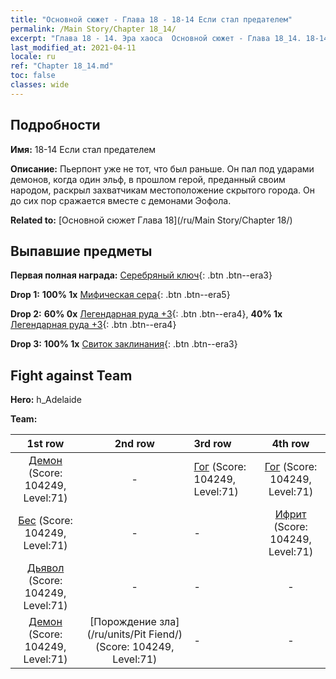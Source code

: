 ```yaml
---
title: "Основной сюжет - Глава 18 - 18-14 Если стал предателем"
permalink: /Main Story/Chapter 18_14/
excerpt: "Глава 18 - 14. Эра хаоса  Основной сюжет - Глава 18_14. 18-14 Если стал предателем"
last_modified_at: 2021-04-11
locale: ru
ref: "Chapter 18_14.md"
toc: false
classes: wide
---
```


## Подробности

 **Имя:** 18-14 Если стал предателем

 **Описание:** Пьерпонт уже не тот, что был раньше. Он пал под ударами демонов, когда один эльф, в прошлом герой, преданный своим народом, раскрыл захватчикам местоположение скрытого города. Он до сих пор сражается вместе с демонами Эофола.

 **Related to:** [Основной сюжет Глава 18](/ru/Main Story/Chapter 18/)

## Выпавшие предметы

 **Первая полная награда:** [Серебряный ключ](/ru/Items/con_693/){: .btn .btn--era3}

 **Drop 1:** **100% 1x** [Мифическая сера](/ru/Items/mat_64/){: .btn .btn--era5}

 **Drop 2:** **60% 0x** [Легендарная руда +3](/ru/Items/mat_54/){: .btn .btn--era4}, **40% 1x** [Легендарная руда +3](/ru/Items/mat_54/){: .btn .btn--era4}

 **Drop 3:** **100% 1x** [Свиток заклинания](/ru/Items/con_694/){: .btn .btn--era3}


## Fight against Team
 **Hero:** h_Adelaide

 **Team:**


  | 1st row | 2nd row | 3rd row | 4th row |
  |:----:|:----:|:----|:----:|
  | [Демон](/ru/units/Demon/) (Score: 104249, Level:71)  | - | [Гог](/ru/units/Gog/) (Score: 104249, Level:71)  | [Гог](/ru/units/Gog/) (Score: 104249, Level:71)  |
  | [Бес](/ru/units/Imp/) (Score: 104249, Level:71)  | - | - | [Ифрит](/ru/units/Efreeti/) (Score: 104249, Level:71)  |
  | [Дьявол](/ru/units/Devil/) (Score: 104249, Level:71)  | - | - | - |
  | [Демон](/ru/units/Demon/) (Score: 104249, Level:71)  | [Порождение зла](/ru/units/Pit Fiend/) (Score: 104249, Level:71)  | - | - |


